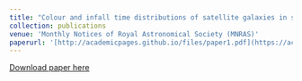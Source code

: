 ```yaml
---
title: "Colour and infall time distributions of satellite galaxies in simulated Milky-Way analogues"
collection: publications
venue: 'Monthly Notices of Royal Astronomical Society (MNRAS)'
paperurl: '[http://academicpages.github.io/files/paper1.pdf](https://academic.oup.com/mnras/article-abstract/519/3/4499/6912263?redirectedFrom=fulltext)'
---
```

[Download paper here]([http://academicpages.github.io/files/paper1.pdf](https://academic.oup.com/mnras/article-abstract/519/3/4499/6912263?redirectedFrom=fulltext))
